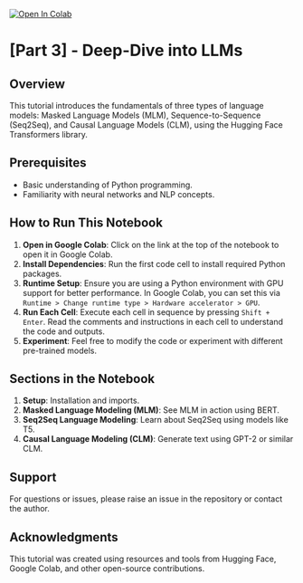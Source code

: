 [![Open In Colab](https://colab.research.google.com/assets/colab-badge.svg)]((https://colab.research.google.com/github/VishalPallagani/LLMsforPlanningLab-AAAI24/blob/main/Part%203/LLM_types.ipynb))

# [Part 3] - Deep-Dive into LLMs                                                                              

## Overview
This tutorial introduces the fundamentals of three types of language models: Masked Language Models (MLM), Sequence-to-Sequence (Seq2Seq), and Causal Language Models (CLM), using the Hugging Face Transformers library.

## Prerequisites
- Basic understanding of Python programming.
- Familiarity with neural networks and NLP concepts.

## How to Run This Notebook
1. **Open in Google Colab**: Click on the link at the top of the notebook to open it in Google Colab.
2. **Install Dependencies**: Run the first code cell to install required Python packages.
3. **Runtime Setup**: Ensure you are using a Python environment with GPU support for better performance. In Google Colab, you can set this via `Runtime > Change runtime type > Hardware accelerator > GPU`.
4. **Run Each Cell**: Execute each cell in sequence by pressing `Shift + Enter`. Read the comments and instructions in each cell to understand the code and outputs.
5. **Experiment**: Feel free to modify the code or experiment with different pre-trained models.

## Sections in the Notebook
1. **Setup**: Installation and imports.
2. **Masked Language Modeling (MLM)**: See MLM in action using BERT.
3. **Seq2Seq Language Modeling**: Learn about Seq2Seq using models like T5.
4. **Causal Language Modeling (CLM)**: Generate text using GPT-2 or similar CLM.

## Support
For questions or issues, please raise an issue in the repository or contact the author.

## Acknowledgments
This tutorial was created using resources and tools from Hugging Face, Google Colab, and other open-source contributions.
